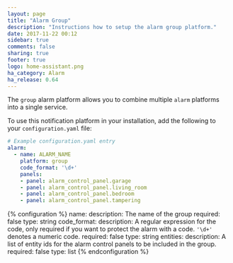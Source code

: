```yaml
---
layout: page
title: "Alarm Group"
description: "Instructions how to setup the alarm group platform."
date: 2017-11-22 00:12
sidebar: true
comments: false
sharing: true
footer: true
logo: home-assistant.png
ha_category: Alarm
ha_release: 0.64
---
```


The `group` alarm platform allows you to combine multiple `alarm` platforms into a single service.

To use this notification platform in your installation, add the following to your `configuration.yaml` file:

```yaml
# Example configuration.yaml entry
alarm:
  - name: ALARM_NAME
    platform: group
    code_format: '\d+'
    panels:
    - panel: alarm_control_panel.garage
    - panel: alarm_control_panel.living_room
    - panel: alarm_control_panel.bedroom
    - panel: alarm_control_panel.tampering
```

{% configuration %}
  name:
    description: The name of the group
    required: false
    type: string
  code_format:
    description: A regular expression for the code, only required if you want to protect the alarm with a code.  `'\d+'` denotes a numeric code.
    required: false
    type: string
  entities:
    description: A list of entity ids for the alarm control panels to be included in the group.
    required: false
    type: list
{% endconfiguration %}
